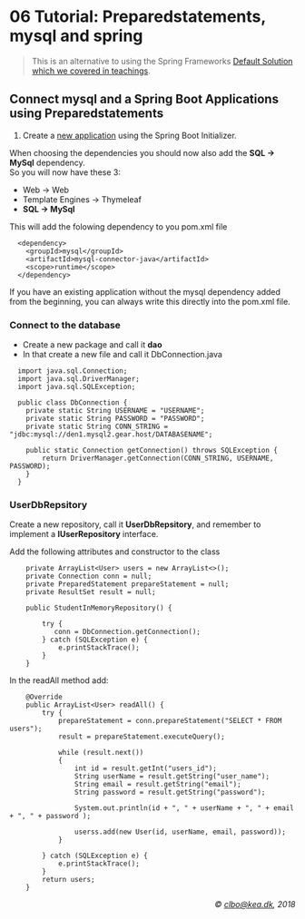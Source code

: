 # 06 Tutorial: Preparedstatements, mysql and spring
> This is an alternative to using the Spring Frameworks [Default Solution which we covered in teachings](https://github.com/Dat17aSpring/06_Tutorial_MySql_JDBC).

## Connect mysql and a Spring Boot Applications using Preparedstatements



1. Create a [new application](https://github.com/Dat17i/03_hello_spring/blob/master/README.md) using the Spring Boot Initializer.

When choosing the dependencies you should now also add the **SQL -> MySql** dependency.    
So you will now have these 3: 
 
* Web -> Web
* Template Engines -> Thymeleaf
* **SQL -> MySql**
  

This will add the folowing dependency to you pom.xml file

````   
  <dependency>
	<groupId>mysql</groupId>
	<artifactId>mysql-connector-java</artifactId>
	<scope>runtime</scope>
  </dependency>
````
If you have an existing application without the mysql dependency added from the beginning, you can always write this directly into the pom.xml file. 

### Connect to the database
* Create a new package and call it **dao**
* In that create a new file and call it DbConnection.java

````     
  import java.sql.Connection;
  import java.sql.DriverManager;
  import java.sql.SQLException;
  
  public class DbConnection {
    private static String USERNAME = "USERNAME";
    private static String PASSWORD = "PASSWORD";
    private static String CONN_STRING = "jdbc:mysql://den1.mysql2.gear.host/DATABASENAME";

    public static Connection getConnection() throws SQLException {
        return DriverManager.getConnection(CONN_STRING, USERNAME, PASSWORD);
    }
  }
````    

### UserDbRepsitory
Create a new repository, call it **UserDbRepsitory**, and remember to implement a **IUserRepository** interface.

Add the following attributes and constructor to the class

````     
    private ArrayList<User> users = new ArrayList<>();
    private Connection conn = null;
    private PreparedStatement prepareStatement = null;
    private ResultSet result = null;
    
    public StudentInMemoryRepository() {

        try {
           conn = DbConnection.getConnection();
        } catch (SQLException e) {
            e.printStackTrace();
        }
    }
````    

In the readAll method add:

````     
    @Override
    public ArrayList<User> readAll() {
        try {
            prepareStatement = conn.prepareStatement("SELECT * FROM users");
            result = prepareStatement.executeQuery();

            while (result.next())
            {
                int id = result.getInt("users_id");
                String userName = result.getString("user_name");
                String email = result.getString("email");
                String password = result.getString("password");

                System.out.println(id + ", " + userName + ", " + email + ", " + password );

                userss.add(new User(id, userName, email, password));
            }

        } catch (SQLException e) {
            e.printStackTrace();
        }
        return users;
    }

````    

_<div align="right">&copy; clbo@kea.dk, 2018</div>_




